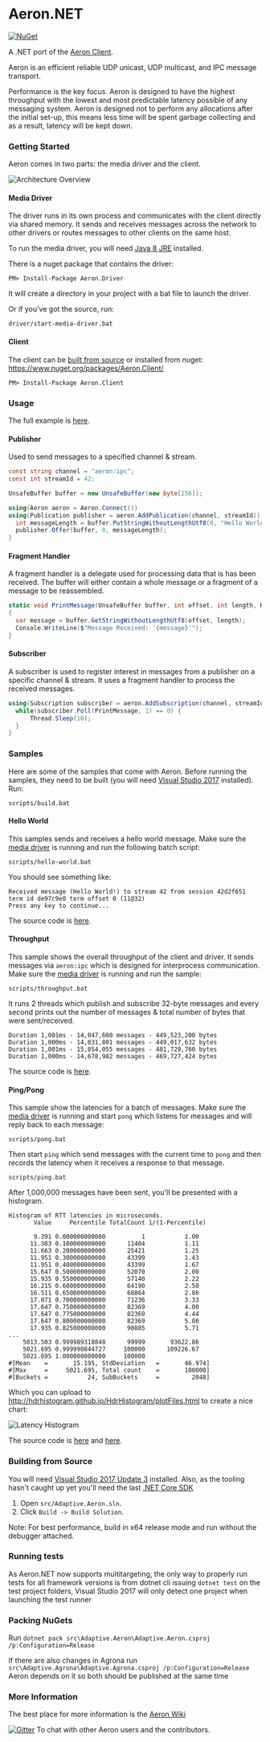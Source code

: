 # Aeron.NET
[![NuGet](https://img.shields.io/nuget/v/Aeron.Client.svg)](https://www.nuget.org/packages/Aeron.Client/)

A .NET port of the [Aeron Client](https://github.com/real-logic/Aeron).

Aeron is an efficient reliable UDP unicast, UDP multicast, and IPC message transport.

Performance is the key focus. Aeron is designed to have the highest throughput with the lowest and most predictable latency possible of any messaging system. 
Aeron is designed not to perform any allocations after the initial set-up, this means less time will be spent garbage collecting and as a result, latency will be kept down.

### Getting Started
Aeron comes in two parts: the media driver and the client.

![Architecture Overview](images/Overview.png?raw=true "Overview")

#### Media Driver
The driver runs in its own process and communicates with the client directly via shared memory. It sends and receives messages across the network to other drivers or routes messages to other clients on the same host.

To run the media driver, you will need [Java 8 JRE](http://www.oracle.com/technetwork/java/javase/downloads/jre8-downloads-2133155.html) installed. 

There is a nuget package that contains the driver:

    PM> Install-Package Aeron.Driver

It will create a directory in your project with a bat file to launch the driver.

Or if you've got the source, run:

    driver/start-media-driver.bat

#### Client  
The client can be [built from source](#building-from-source) or installed from nuget:
https://www.nuget.org/packages/Aeron.Client/

    PM> Install-Package Aeron.Client

### Usage
The full example is [here](src/Samples/Adaptive.Aeron.Samples.HelloWorld/HelloWorld.cs).

#### Publisher
Used to send messages to a specified channel & stream.
```csharp
const string channel = "aeron:ipc";
const int streamId = 42;

UnsafeBuffer buffer = new UnsafeBuffer(new byte[256]);

using(Aeron aeron = Aeron.Connect())
using(Publication publisher = aeron.AddPublication(channel, streamId)) {
  int messageLength = buffer.PutStringWithoutLengthUtf8(0, "Hello World!");
  publisher.Offer(buffer, 0, messageLength);
}
```
#### Fragment Handler
A fragment handler is a delegate used for processing data that is has been received. The buffer will either contain a whole message or a fragment of a message to be reassembled.
```csharp
static void PrintMessage(UnsafeBuffer buffer, int offset, int length, Header header)
{
  var message = buffer.GetStringWithoutLengthUtf8(offset, length);
  Console.WriteLine($"Message Received: '{message}'");
}
```

#### Subscriber
A subscriber is used to register interest in messages from a publisher on a specific channel & stream. It uses a fragment handler to process the received messages.
```csharp
using(Subscription subscriber = aeron.AddSubscription(channel, streamId)) {
  while(subscriber.Poll(PrintMessage, 1) == 0) {  
      Thread.Sleep(10);
  }
}
```

### Samples
Here are some of the samples that come with Aeron.
Before running the samples, they need to be built (you will need [Visual Studio 2017](https://www.visualstudio.com/en-us/downloads/download-visual-studio-vs.aspx) installed). Run:

    scripts/build.bat

#### Hello World
This samples sends and receives a hello world message. Make sure the [media driver](#media-driver) is running and run the following batch script:

    scripts/hello-world.bat
    
You should see something like:

```
Received message (Hello World!) to stream 42 from session 42d2f651 term id de97c9e0 term offset 0 (11@32)
Press any key to continue...
```

The source code is [here](src/Samples/Adaptive.Aeron.Samples.HelloWorld/HelloWorld.cs).

#### Throughput
This sample shows the overall throughput of the client and driver. It sends messages via `aeron:ipc` which is designed for interprocess communication. Make sure the [media driver](#media-driver) is running and run the sample:

    scripts/throughput.bat

It runs 2 threads which publish and subscribe 32-byte messages and every second prints out the number of messages & total number of bytes that were sent/received.
        
```
Duration 1,001ms - 14,047,600 messages - 449,523,200 bytes
Duration 1,000ms - 14,031,801 messages - 449,017,632 bytes
Duration 1,001ms - 15,054,055 messages - 481,729,760 bytes
Duration 1,000ms - 14,678,982 messages - 469,727,424 bytes
```

The source code is [here](src/Samples/Adaptive.Aeron.Samples.IpcThroughput/IpcThroughput.cs).
    
#### Ping/Pong
This sample show the latencies for a batch of messages.  Make sure the [media driver](#media-driver) is running and start `pong` which listens for messages and will reply back to each message:

    scripts/pong.bat
    
Then start `ping` which send messages with the current time to `pong` and then records the latency when it receives a response to that message.

    scripts/ping.bat
    
After 1,000,000 messages have been sent, you'll be presented with a histogram.

```
Histogram of RTT latencies in microseconds.
       Value     Percentile TotalCount 1/(1-Percentile)

       9.391 0.000000000000          1           1.00
      11.383 0.100000000000      11404           1.11
      11.663 0.200000000000      25421           1.25
      11.951 0.300000000000      43399           1.43
      11.951 0.400000000000      43399           1.67
      15.647 0.500000000000      52070           2.00
      15.935 0.550000000000      57140           2.22
      16.215 0.600000000000      64190           2.50
      16.511 0.650000000000      68864           2.86
      17.071 0.700000000000      71236           3.33
      17.647 0.750000000000      82369           4.00
      17.647 0.775000000000      82369           4.44
      17.647 0.800000000000      82369           5.00
      17.935 0.825000000000      90885           5.71
...
    5013.503 0.999989318848      99999       93622.86
    5021.695 0.999990844727     100000      109226.67
    5021.695 1.000000000000     100000
#[Mean    =       15.195, StdDeviation   =       46.974]
#[Max     =     5021.695, Total count    =       100000]
#[Buckets =           24, SubBuckets     =         2048]
```

Which you can upload to http://hdrhistogram.github.io/HdrHistogram/plotFiles.html to create a nice chart:

![Latency Histogram](images/Histogram.png?raw=true "Latency Histogram")

The source code is [here](src/Samples/Adaptive.Aeron.Samples.Ping/Ping.cs) and [here](src/Samples/Adaptive.Aeron.Samples.Pong/Pong.cs).

### Building from Source
You will need [Visual Studio 2017 Update 3](https://www.visualstudio.com/en-us/downloads/download-visual-studio-vs.aspx) installed. 
Also, as the tooling hasn't caught up yet you'll need the last [.NET Core SDK](https://www.microsoft.com/net/download/core)

1. Open `src/Adaptive.Aeron.sln`. 
2. Click `Build -> Build Solution`.

Note: For best performance, build in x64 release mode and run without the debugger attached.

### Running tests
As Aeron.NET now supports multitargeting, the only way to properly run tests for all framework versions is from dotnet cli issuing `dotnet test` on the test project folders, Visual Studio 2017 will only detect one project when launching the test runner

### Packing NuGets
Run `dotnet pack src\Adaptive.Aeron\Adaptive.Aeron.csproj /p:Configuration=Release`

If there are also changes in Agrona run `src\Adaptive.Agrona\Adaptive.Agrona.csproj /p:Configuration=Release` Aeron depends on it so both should be published at the same time

### More Information
The best place for more information is the [Aeron Wiki](https://github.com/real-logic/Aeron/wiki)

[![Gitter](https://badges.gitter.im/Join%20Chat.svg)](https://gitter.im/real-logic/Aeron?utm_source=badge&utm_medium=badge&utm_campaign=pr-badge&utm_content=badge) To chat with other Aeron users and the contributors.
